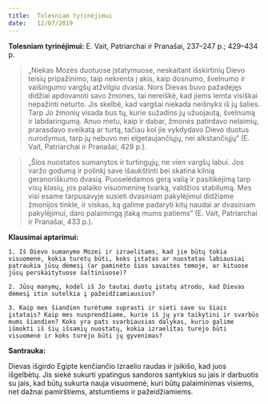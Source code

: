 ```yaml
---
title:  Tolesniam tyrinėjimui
date:   12/07/2019
---
```


**Tolesniam tyrinėjimui:**
E. Vait, Patriarchai ir Pranašai, 237–247 p.; 429–434 p.

> <p></p>
> „Niekas Mozės duotuose įstatymuose, neskaitant išskirtinių Dievo teisių pripažinimo, taip nekrenta į akis, kaip dosnumo, švelnumo ir vaišingumo vargšų atžvilgiu dvasia. Nors Dievas buvo pažadėjęs didžiai apdovanoti savo žmones, tai nereiškė, kad jiems lemta visiškai nepažinti neturto. Jis skelbė, kad vargšai niekada neišnyks iš jų šalies. Tarp Jo žmonių visada bus tų, kurie sužadins jų užuojautą, švelnumą ir labdaringumą. Anuo metu, kaip ir dabar, žmonės patirdavo nelaimių, prarasdavo sveikatą ar turtą, tačiau kol jie vykdydavo Dievo duotus nurodymus, tarp jų nebuvo nei elgetaujančiųjų, nei alkstančiųjų“ (E. Vait, Patriarchai ir Pranašai, 429 p.).

> <p></p>
> „Šios nuostatos sumanytos ir turtingųjų, ne vien vargšų labui. Jos varžo godumą ir polinkį save išaukštinti bei skatina kilnią geranoriškumo dvasią. Puoselėdamos gerą valią ir pasitikėjimą tarp visų klasių, jos palaiko visuomeninę tvarką, valdžios stabilumą. Mes visi esame tarpusavyje susieti dvasiniam pakylėjimui didžiame žmonijos tinkle, ir viskas, ką galime padaryti kitų naudai ar dvasiniam pakylėjimui, daro palaimingą įtaką mums patiems“ (E. Vait, Patriarchai ir Pranašai, 433 p.).


**Klausimai aptarimui:** 

`1. Iš Dievo sumanymo Mozei ir izraelitams, kad jie būtų tokia visuomenė, kokia turėtų būti, koks įstatas ar nuostatas labiausiai patraukia jūsų dėmesį (ar paminėto šios savaitės temoje, ar kituose jūsų perskaitytuose šaltiniuose)?`

`2. Jūsų manymų, kodėl iš Jo tautai duotų įstatų atrodo, kad Dievas dėmesį itin sutelkia į pažeidžiamiausius?`

`3. Kaip mes šiandien turėtume suprasti ir sieti save su šiais įstatais? Kaip mes nusprendžiame, kurie iš jų yra taikytini ir svarbūs mums šiandien? Koks yra pats svarbiausias dalykas, kurio galime išmokti iš šių išsamių nuostatų, kokia izraelitai turėjo būti visuomenė ir koks turėjo būti jų gyvenimas?`


**Santrauka:** 

Dievas išgirdo Egipte kenčiančio Izraelio raudas ir įsikišo, kad juos išgelbėtų. Jis siekė sukurti ypatingus sandoros santykius su jais ir darbuotis su jais, kad būtų sukurta nauja visuomenė, kuri būtų palaiminimas visiems, net dažnai pamirštiems, atstumtiems ir pažeidžiamiems.

